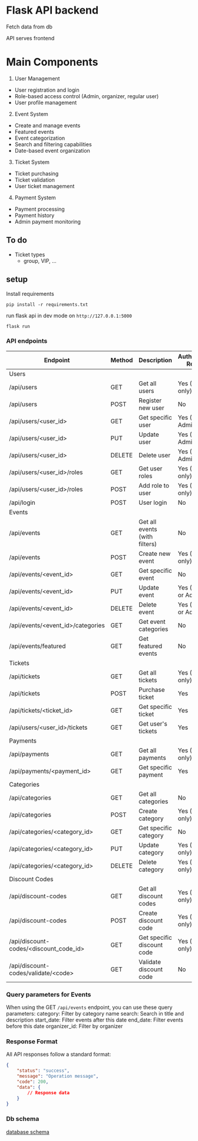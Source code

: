 # Flask API backend

Fetch data from db

API serves frontend


# Main Components
1. User Management
- User registration and login
- Role-based access control (Admin, organizer, regular user)
- User profile management
2. Event System
- Create and manage events
- Featured events
- Event categorization
- Search and filtering capabilities
- Date-based event organization
3. Ticket System
- Ticket purchasing
- Ticket validation
- User ticket management
4. Payment System
- Payment processing
- Payment history
- Admin payment monitoring

## To do
- Ticket types
  - group, VIP, ...


## setup
Install requirements

```
pip install -r requirements.txt
```

run flask api in dev mode on `http://127.0.0.1:5000`

```
flask run
```

### API endpoints


| Endpoint | Method | Description | Authentication Required |
|----------|---------|-------------|------------------------|
| Users |
| /api/users | GET | Get all users | Yes (Admin only) |
| /api/users | POST | Register new user | No |
| /api/users/<user_id> | GET | Get specific user | Yes (Self or Admin) |
| /api/users/<user_id> | PUT | Update user | Yes (Self or Admin) |
| /api/users/<user_id> | DELETE | Delete user | Yes (Self or Admin) |
| /api/users/<user_id>/roles | GET | Get user roles | Yes (Admin only) |
| /api/users/<user_id>/roles | POST | Add role to user | Yes (Admin only) |
| /api/login | POST | User login | No |
| Events |
| /api/events | GET | Get all events (with filters) | No |
| /api/events | POST | Create new event | Yes (Organizer only) |
| /api/events/<event_id> | GET | Get specific event | No |
| /api/events/<event_id> | PUT | Update event | Yes (Organizer or Admin) |
| /api/events/<event_id> | DELETE | Delete event | Yes (Organizer or Admin) |
| /api/events/<event_id>/categories | GET | Get event categories | No |
| /api/events/featured | GET | Get featured events | No |
| Tickets |
| /api/tickets | GET | Get all tickets | Yes (Admin only) |
| /api/tickets | POST | Purchase ticket | Yes |
| /api/tickets/<ticket_id> | GET | Get specific ticket | Yes |
| /api/users/<user_id>/tickets | GET | Get user's tickets | Yes |
| Payments |
| /api/payments | GET | Get all payments | Yes (Admin only) |
| /api/payments/<payment_id> | GET | Get specific payment | Yes |
| Categories |
| /api/categories | GET | Get all categories | No |
| /api/categories | POST | Create category | Yes (Admin only) |
| /api/categories/<category_id> | GET | Get specific category | No |
| /api/categories/<category_id> | PUT | Update category | Yes (Admin only) |
| /api/categories/<category_id> | DELETE | Delete category | Yes (Admin only) |
| Discount Codes |
| /api/discount-codes | GET | Get all discount codes | Yes (Admin only) |
| /api/discount-codes | POST | Create discount code | Yes (Admin only) |
| /api/discount-codes/<discount_code_id> | GET | Get specific discount code | Yes (Admin only) |
| /api/discount-codes/validate/&lt;code&gt; | GET | Validate discount code | No |


### Query parameters for Events
When using the GET `/api/events` endpoint, you can use these query parameters:
category: Filter by category name
search: Search in title and description
start_date: Filter events after this date
end_date: Filter events before this date
organizer_id: Filter by organizer

### Response Format
All API responses follow a standard format:
```json
{
    "status": "success",
    "message": "Operation message",
    "code": 200,
    "data": {
        // Response data
    }
}
```
### Db schema

[database schema](db_schema_march25.pdf)
